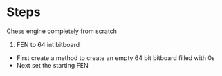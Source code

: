 # Steps

Chess engine completely from scratch

1. FEN to 64 int bitboard
- First create a method to create an empty 64 bit bitboard filled with 0s
- Next set the starting FEN
